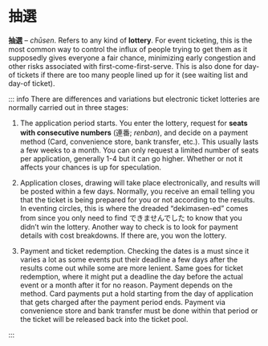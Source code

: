 # 抽選

**抽選** – *chūsen*. Refers to any kind of **lottery**. For event ticketing, this is the most common way to control the influx of people trying to get them as it supposedly gives everyone a fair chance, minimizing early congestion and other risks associated with first-come-first-serve. This is also done for day-of tickets if there are too many people lined up for it (see waiting list and day-of ticket).

::: info
There are differences and variations but electronic ticket lotteries are normally carried out in three stages:

1. The application period starts. You enter the lottery, request for **seats with consecutive numbers** (連番; *renban*), and decide on a payment method (Card, convenience store, bank transfer, etc.). This usually lasts a few weeks to a month. You can only request a limited number of seats per application, generally 1-4 but it can go higher. Whether or not it affects your chances is up for speculation.

2. Application closes, drawing will take place electronically, and results will be posted within a few days. Normally, you receive an email telling you that the ticket is being prepared for you or not according to the results. In eventing circles, this is where the dreaded “dekimasen-ed” comes from since you only need to find できませんでした to know that you didn’t win the lottery. Another way to check is to look for payment details with cost breakdowns. If there are, you won the lottery.

3. Payment and ticket redemption. Checking the dates is a must since it varies a lot as some events put their deadline a few days after the results come out while some are more lenient. Same goes for ticket redemption, where it might put a deadline the day before the actual event or a month after it for no reason. Payment depends on the method. Card payments put a hold starting from the day of application that gets charged after the payment period ends. Payment via convenience store and bank transfer must be done within that period or the ticket will be released back into the ticket pool.

:::
